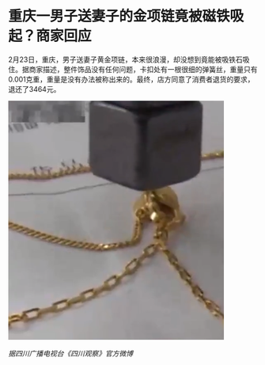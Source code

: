 # 重庆一男子送妻子的金项链竟被磁铁吸起？商家回应

2月23日，重庆，男子送妻子黄金项链，本来很浪漫，却没想到竟能被吸铁石吸住。据商家描述，整件饰品没有任何问题，卡扣处有一根很细的弹簧丝，重量只有0.001克重，重量是没有办法被称出来的。最终，店方同意了消费者退货的要求，退还了3464元。

![2b49016a894a5c88e67890812c8248ad.jpg](https://raw.githubusercontent.com/qqhsx/qqnews_image/main/2024/02/23/重庆一男子送妻子的金项链竟被磁铁吸起？商家回应/2b49016a894a5c88e67890812c8248ad.jpg)

 _据四川广播电视台《四川观察》官方微博_

